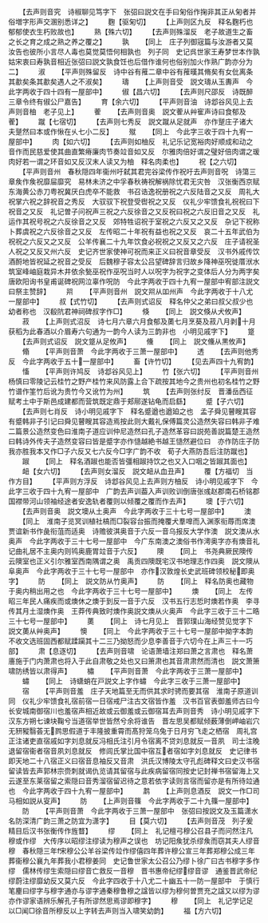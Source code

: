 <!-- { "loadSidebar": true } -->
　　【去声则音究　诗椒聊见笃字下　张弨曰説文在手曰匊俗作掬非其正从匊者并俗増字形声交溷别悉详之】
　　麴【驱匊切】
　　【上声则区九反　释名麴朽也郁郁使衣生朽败故也】
　　熟【殊六切】
　　【去声则殊溜反　老子故道生之畜之长之育之成之熟之养之覆之】
　　孰
　　【同上　庄子列御宼篇与汝游者又莫汝告也彼所小言尽人毒也莫觉莫悟何相孰也　列子同　史记呉世家王寿梦世本作孰姑宋衷曰寿孰音相近张弨曰説文孰食饪也后借作谁何也俗别加火作熟广韵亦分为二】
　　淑
　　【平声则殊留反　诗中谷有蓷二章中谷有蓷暵其脩矣有女仳离条其歗矣条其歗矣遇人之不淑矣】
　　璹
　　【上声则音受　説文璹从玉夀声　今此字两收于四十四有一屋部中】
　　俶【昌六切】
　　【去声则尺邵反　诗既醉三章令终有俶公尸嘉告】
　　育【余六切】
　　【平声则音油　诗邶谷风见上去声则音柚　老子见上】
　　蒮
　　【去声则音奥　説文蒮从艸寉声诗曰食郁及蒮】
　　蹴【七宿切】
　　【去声则七秀反　説文蹴从足就声　亦作蹵庄子诸大夫蹵然曰本或作愀在乆七小二反】
　　殧
　　【同上　今此字三收于四十九宥一屋部中】
　　肉【如六切】
　　【去声则如柚反　礼记乐记宽裕肉好顺成和动之音作而民慈爱使其曲直繁瘠廉肉节奏竝音如又反　尔雅肉倍好谓之璧好倍肉谓之瑗肉好若一谓之环音如又反汉末人读又为柚　释名肉柔也】
　　祝【之六切】
　　【平声则音州　春秋隠四年衞州吁弑其君完谷梁传作祝吁去声则音呪　诗簜三章矦作矦祝靡屇靡究　易林未济之中孚春秋祷祝解祸除忧君无灾咎　汉张衡西京赋东海黄公赤刀粤祝冀厌白虎卒不能救　书召诰逸祝册祝之六反陆音之又反　周礼大祝掌六祝之辞祝音之秀反　大驭驭下祝登受辔祝之又反　仪礼少牢馈食礼祝祝曰下祝音之又反　礼记曽子问祝声三祝之六反徐音之又反祝曰祝之六反旧音之又反　礼运作其祝号祝之六反徐音之又反　郊特牲诏祝于室祝之六反又之又反　杂记下祝称卜葬虞祝之六反徐音之又反　左传昭二十年祝有益也祝之又反　哀二十五年武伯为祝祝之六反又之又反　公羊传襄二十九年饮食必祝祝之又反又之六反　庄子请祝圣人祝之又反又州六反　史记齐世家使神可祝而来正义曰祝音章受反　汉书外戚传饮酒酹地皆祝延之祝音之受反　后魏穆子容太公吕望碑辞言归故乡降神巫呪徙厝洑水筑室峰岫庭栽异木井依余甃巫祝作巫呪当时人以呪字为祝字之变体后人分为两字矣　唐欧阳询书皇甫诞碑祝网泣辜作呪防　今此字两收于四十九宥一屋部中宥部注説文曰祭主赞辞】
　　喌
　　【平声则音州　説文喌从吅州声　今此字两收于十八尤一屋部中】
　　叔【式竹切】
　　【去声则式诏反　释名仲父之弟曰叔父叔少也幼者称也　汉殽阬君神祠碑叔字作□】
　　倏
　　【同上　説文倏从犬攸声】
　　菽
　　【上声则式沼反　诗七月六章六月食郁及薁七月烹葵及菽八月剥十月获稻为此春酒以介眉寿六句通为一韵今人读为三韵非也　小明见戚字下】
　　跾
　　【去声则式诏反　説文跾从足攸声】
　　儵
　　【同上　説文儵从黒攸声】
　　翛
　　【平声则音萧　今此字两收于三萧一屋部中】
　　透
　　【去声则他秀反　今此字两收于五十一屋部中】
　　畜【许竹切】
　　【见去声四十九宥韵】
　　慉
　　【平声则许鸠反　诗邶谷风见上】
　　竹【张六切】
　　【平声则音州　杨慎曰零陵记云桂竹之野产桂竹来风防露上合下疏按其地今之贵州也初名桂竹之野竹谱作筀竹后讹为贵竹今又讹竹为州】
　　筑
　　【去声则张纣反　晋潘岳西征赋考土中于斯邑成建都而营筑既定鼎于郏鄏遂钻龟而启繇】
　　蹙【子六切】
　　【去声则七肖反　诗小明见戚字下　释名蹙遒也遒廹之也　孟子舜见瞽瞍其容有蹙韩非子引记曰舜见瞽瞍其容造焉按此则大戴礼保傅篇灵公造然失容曰韩非子难二篇景公造然变色曰淮南子道应训仲尼造然曰孔子造然革容曰説苑善説篇楚王造然曰韩诗外传夫子造然变容曰皆是蹙字亦作慥越絶书越王慥然避位曰　亦作防庄子防我亦胜我本又作□子六反又七六反今□字广韵不收　荀子大燕防吾后注防蹴也】
　　踧
　　【同上　释名酒踧也能否皆彊相踧持饮之也又入口咽之皆踧其面也】
　　衄【女六切】
　　【去声则女溜反　説文衄从血丑声】
　　覆【方福切　当作方目】
　　【平声则方浮反　诗邶谷风见上去声则方柚反　诗小明见戚字下　今此字三收于四十九宥一屋部中　广韵去声训葢入声训败训倒唐张彧赵郡南石桥铭郡国襟带河山领袖经途者安逸轨者覆则以倾覆之覆而作去声】
　　墺【于六切】
　　【去声则音奥　説文墺从土奥声　今此字两收于三十七号一屋部中】
　　澳
　　【同上　淮南子览冥训植社槁而□裂容台振而掩覆犬羣嘷而入渊豕衔蓐而席澳　贾谊新书作彘衔菹而适奥　诗赡彼淇奥音于六反一音乌报反大学作澳　説文澳从水奥声　今此字两收于三十七号一屋部中　今广东南澳之澳俗书作澚奥字亦有燠音礼记曲礼居不主奥内则鸨奥鹿胃竝音于六反】
　　隩
　　【同上　书尧典厥民隩传云隩室也正义引尔雅室西南隅谓之奥　禹贡四隩既宅汉书地理志作四奥　説文隩从阜奥声　今此字两收于三十七号一屋部中　亦作汉敦煌长史武班碑领校秘即奥字】
　　防
　　【同上　説文防从竹奥声】
　　防
　　【同上　释名防奥也藏物于奥内稍出用之也　今此字两收于三十七号一屋部中】
　　燠
　　【同上　左传昭三年民人痛疾而或燠休之燠于到反一音于六反　汉书五行志悊时燠若作奥　李寻传其月土湿燠作奥　王莽传典致时燠作奥説文燠从火奥声　今此字三收于三十二晧三十七号一屋部中】
　　薁
　　【同上　诗七月见上　晋郭璞山海经赞见觉字下説文薁从艸奥声】
　　懊
　　【同上　今此字两收于三十七号一屋部中拗字本韵不收文选班固西都赋蹂躏其十二三乃拗怒而少息李善音于六切今在上声三十一巧部】
　　肃【息逐切】
　　【去声则音啸　论语萧墙注郑曰萧之言肃也　释名萧廧施于门内萧肃也将入于此自肃敬之处也又曰箫肃也其音肃肃然而清也　説文萧箫啸防绣皆以肃得声】
　　橚
　　【平声则音萧　今此字两收于三萧一屋部中】
　　蟰
　　【同上　诗蟏蛸在戸説文上字作蟰　今此字三收于三萧一屋部中】
　　宿
　　【平声则音羞　庄子天地篇至无而供其求时骋而要其宿　淮南子原道训同　仪礼少牢馈食礼宿前宿一日宿戒尸注古文宿皆作羞　汉书百官表御羞师古曰今长安城南御宿川也羞宿声相近故或云御羞或云御宿耳去声则音秀　诗小明见戚字下　汉东方朔七谏块鞠兮当道宿举世皆然兮余将谁告　晋左思吴都赋倾薮薄倒岬岫岩穴无豜豵翳荟无鹨思假道于丰隆披重霄而髙狩笼乌兔于日月穷飞走之栖宿　周礼宫正注诸吏直宿戚如字刘息就反冯相氏注引月令宿离不贷刘息就反一音夙　司士注晚退留宿衞者宿音夙刘息就反　修闾氏掌比国中宿互者宿如字刘息就反　史记律书即天地二十八宿正义曰宿音息袖反又音肃　洪氏汉博陵太守孔彪碑释文曰史汉书宿留读皆去声郭林宗赍刺就谒仇览请其留宿与此疾病留宿同按史记封禅书宿留海上又云遂至东莱宿留之索隠曰音秀溜宿留迟待之意若依字读则言宿而留亦是有所待竝通也　今此字两收于四十九宥一屋部中】
　　鹔
　　【上声则息酒反　説文一作□司马相如説从叜声】
　　防
　　【上声则音篠　今此字两收于二十九篠一屋部中】
　　防
　　【平声则音萧　今此字两收于三萧一屋部中　张弨曰按説文及玉篇潇水名防深清广韵三萧之防宜为潇字】
　　目【莫六切】
　　【去声则音茂　列子爰精目后汉书张衡传作旌瞀】
　　缪
　　【同上　礼记檀弓穆公召县子而问然注凡穆或作缪　大传序以昭缪注缪读为穆声之误也　坊记阳矦犹杀缪矦而窃其夫人缪音穆　春秋隠三年宋穆公公羊谷梁传竝作缪僖四年葬许穆公宣三年葬郑穆公成三年葬衞穆公襄九年葬我小君穆姜同　史记鲁世家太公召公乃缪卜徐广曰古书穆字多作缪　儒林传缪生索隠曰缪音亡救反一音穆　晋书惠帝纪缪缪音谬　通鉴晋武帝纪缪蔚注缪靡幼反又莫六反　今此字四收于十八尤二十幽五十一防一屋部中　于慎行笔麈曰缪字与穆字通亦与谬字通秦穆鲁穆之諡皆以缪为穆何曽贾充之諡又以缪为谬　亦作谬家语辨乐解孔子有所谬然思焉谬即穆字】
　　穆
　　【同上　礼记学记足以□闻□徐音所穆反以上字转去声则当入啸笑幼韵】
　　福【方六切】
